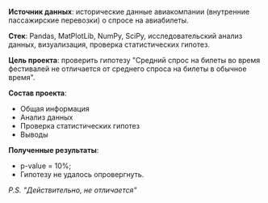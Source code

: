 **Источник данных**: исторические данные авиакомпании (внутренние пассажирские перевозки) о спросе на авиабилеты.

**Стек**: Pandas, MatPlotLib, NumPy, SciPy, исследовательский анализ данных, визуализация, проверка статистических гипотез.

**Цель проекта**: проверить гипотезу "Средний спрос на билеты во время фестивалей не отличается от среднего спроса на билеты в обычное время".

**Состав проекта**:
- Общая информация
- Анализ данных
- Проверка статистических гипотез
- Выводы
 
**Полученные результаты**:
- p-value = 10%;
- Гипотезу не удалось опровергнуть.
 
*P.S. "Действительно, не отличается"*
